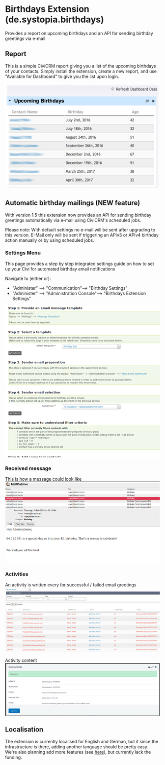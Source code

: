# Birthdays Extension (de.systopia.birthdays)
Provides a report on upcoming birthdays and an API for sending 
birthday greetings via e-mail.

## Report
This is a simple CiviCRM report giving you a list of the upcoming birthdays of
your contacts. Simply install the extension, create a new report, and use
"Available for Dashboard" to give you the list upon login.

![image](docs/images/birthday_report.png)

## Automatic birthday mailings (NEW feature)
With version 1.5 this extension now provides an API for sending 
birthday greetings automatically via e-mail using CiviCRM's scheduled jobs.

Please note: With default settings no e-mail will be sent after upgrading 
to this version. E-Mail only will be sent if triggering an APIv3 or APIv4
birthday action manually or by using scheduled jobs.

### Settings Menu
This page provides a step by step integrated settings guide on how to set up
your Civi for automated birthday email notifications

Navigate to (either or):
- "Administer" --> "Communication"--> "Birthday Settings"
- "Administer" --> "Administration Console"--> "Birthdays Extension Settings"

![image](docs/images/birthday_settings.png)

### Received message
This is how a message could look like
![image](docs/images/birthday_inbox.png)

### Activities
An activity is written every for successful / failed email greetings
![image](docs/images/birthday_activities.png)

Activity content
![image](docs/images/birthday_acitivty.png)


## Localisation

The extension is currently localised for English and German, but it since the
infrastructure is there, adding another language should be pretty easy. We're
also planning add more features (see
[here](https://github.com/systopia/de.systopia.birthdays/issues)), but currently
lack the funding.

